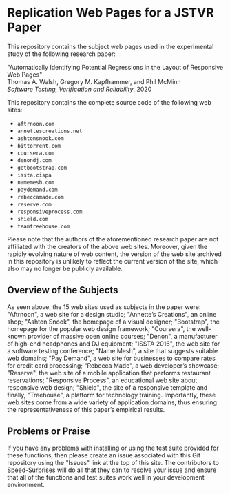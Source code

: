 # Replication Web Pages for a JSTVR Paper

This repository contains the subject web pages used in the experimental study of
the following research paper:

"Automatically Identifying Potential Regressions in the Layout of Responsive
Web Pages" <br> Thomas A. Walsh, Gregory M. Kapfhammer, and Phil McMinn <br>
<em>Software Testing, Verification and Reliability</em>, 2020

This repository contains the complete source code of the following web sites:

- `aftrnoon.com`
- `annettescreations.net`
- `ashtonsnook.com`
- `bittorrent.com`
- `coursera.com`
- `denondj.com`
- `getbootstrap.com`
- `issta.cispa`
- `namemesh.com`
- `paydemand.com`
- `rebeccamade.com`
- `reserve.com`
- `responsiveprocess.com`
- `shield.com`
- `teamtreehouse.com`

Please note that the authors of the aforementioned research paper are not
affiliated with the creators of the above web sites. Moreover, given the rapidly
evolving nature of web content, the version of the web site archived in this
repository is unlikely to reflect the current version of the site, which also
may no longer be publicly available.

## Overview of the Subjects

As seen above, the 15 web sites used as subjects in the paper were: "Aftrnoon",
a web site for a design studio; "Annette’s Creations", an online shop; "Ashton
Snook", the homepage of a visual designer; "Bootstrap", the homepage for the
popular web design framework; "Coursera", the well-known provider of massive
open online courses; "Denon", a manufacturer of high-end headphones and DJ
equipment; "ISSTA 2016", the web site for a software testing conference; "Name
Mesh", a site that suggests suitable web domains; "Pay Demand", a web site for
businesses to compare rates for credit card processing; "Rebecca Made", a web
developer’s showcase; "Reserve", the web site of a mobile application that
performs restaurant reservations; "Responsive Process", an educational web site
about responsive web design; "Shield", the site of a responsive template and
finally, "Treehouse", a platform for technology training. Importantly, these web
sites come from a wide variety of application domains, thus ensuring the
representativeness of this paper’s empirical results.

## Problems or Praise

If you have any problems with installing or using the test suite provided for
these functions, then please create an issue associated with this Git repository
using the "Issues" link at the top of this site. The contributors to
Speed-Surprises will do all that they can to resolve your issue and ensure that
all of the functions and test suites work well in your development environment.
